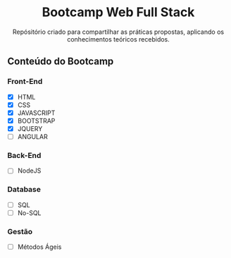 <h1 align = "center"> Bootcamp Web Full Stack </h1>
<p align= "center">Repósitório criado para compartilhar as práticas propostas, aplicando os conhecimentos teóricos recebidos.</p>

## Conteúdo do Bootcamp
### Front-End
- [x] HTML
- [x] CSS
- [x] JAVASCRIPT
- [x] BOOTSTRAP
- [x] JQUERY
- [ ] ANGULAR
### Back-End
- [ ] NodeJS
### Database
- [ ] SQL
- [ ] No-SQL
### Gestão
- [ ] Métodos Ágeis

